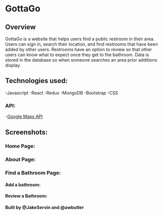# GottaGo

## Overview

GottaGo is a website that helps users find a public restroom in their area. Users can sign in, search their location, and find restrooms that have been added by other users. Restrooms have an option to review so that other users can know what to expect once they get to the bathroom. Data is stored in the database so when someone searches an area prior additions display. 

## Technologies used:

-Javascript
-React
-Redux
-MongoDB
-Bootstrap
-CSS

### API:

-[Google Maps API](https://developers.google.com/maps)

## Screenshots:

### Home Page:

### About Page:

### Find a Bathroom Page:

#### Add a bathroom:

#### Review a Bathroom:


#### Built by @JakeServin and @awbutler
